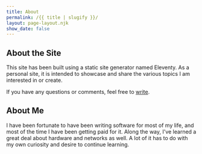 ```yaml
---
title: About
permalink: /{{ title | slugify }}/
layout: page-layout.njk
show_date: false
---
```


## About the Site

This site has been built using a static site generator named Eleventy. As a personal site, it is intended to showcase and share the various topics I am interested in or create.

If you have any questions or comments, feel free to [write](mailto:blog@pheonic.com).

## About Me

I have been fortunate to have been writing software for most of my life, and most of the time I have been getting paid for it. Along the way, I've learned a great deal about hardware and networks as well. A lot of it has to do with my own curiosity and desire to continue learning.
